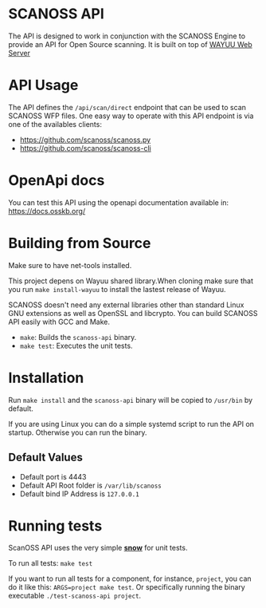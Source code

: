# SCANOSS API

The API is designed to work in conjunction with the SCANOSS Engine to provide an API for Open Source scanning. It is built on top of [WAYUU Web Server](https://github.com/scanoss/wayuu)

# API Usage 

The API defines the `/api/scan/direct` endpoint that can be used to scan SCANOSS WFP files. One easy way to operate with this API endpoint is via one of the availables clients:
- https://github.com/scanoss/scanoss.py
- https://github.com/scanoss/scanoss-cli

# OpenApi docs
You can test this API using the openapi documentation available in: https://docs.osskb.org/

# Building from Source

Make sure to have net-tools installed.

This project depens on Wayuu shared library.When cloning make sure that you run `make install-wayuu` to install the lastest release of Wayuu.

SCANOSS doesn't need any external libraries other than standard Linux GNU extensions as well as OpenSSL and libcrypto. You can build SCANOSS API easily with GCC and Make. 

- `make`: Builds the `scanoss-api` binary.
- `make test`: Executes the unit tests. 

# Installation

Run `make install` and the `scanoss-api` binary will be copied to `/usr/bin` by default.

If you are using Linux you can do a simple systemd script to run the API on startup. Otherwise you can run the binary. 

## Default Values
- Default port is 4443
- Default API Root folder is `/var/lib/scanoss`
- Default bind IP Address is `127.0.0.1`

# Running tests

ScanOSS API uses the very simple [**snow**](https://github.com/mortie/snow) for unit tests. 

To run all tests: `make test`

If you want to run all tests for a component, for instance, `project`, you can do it like this: `ARGS=project make test`. Or specifically running the binary executable `./test-scanoss-api project`.

